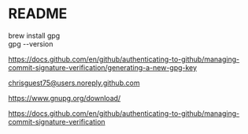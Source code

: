 # README

brew install gpg            
gpg --version       

https://docs.github.com/en/github/authenticating-to-github/managing-commit-signature-verification/generating-a-new-gpg-key


chrisguest75@users.noreply.github.com





https://www.gnupg.org/download/

https://docs.github.com/en/github/authenticating-to-github/managing-commit-signature-verification